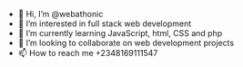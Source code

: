 - 👋 Hi, I’m @webathonic
- 👀 I’m interested in full stack web development
- 🌱 I’m currently learning JavaScript, html, CSS and php
- 💞️ I’m looking to collaborate on web development projects
- 📫 How to reach me +2348169111547

<!---
webathonic/webathonic is a ✨ special ✨ repository because its `README.md` (this file) appears on your GitHub profile.
You can click the Preview link to take a look at your changes.
--->

